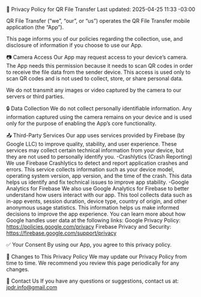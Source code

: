 📄 Privacy Policy for QR File Transfer
Last updated: 2025-04-25 11:33 -03:00

QR File Transfer (“we”, “our”, or “us”) operates the QR File Transfer mobile application (the “App”).

This page informs you of our policies regarding the collection, use, and disclosure of information if you choose to use our App.

📷 Camera Access
Our App may request access to your device’s camera. The App needs this permission because it needs to scan QR codes in order to receive the file data from the sender device. 
This access is used only to scan QR codes and is not used to collect, store, or share personal data.

We do not transmit any images or video captured by the camera to our servers or third parties.

🔒 Data Collection
We do not collect personally identifiable information. Any information captured using the camera remains on your device and is used only for the purpose of enabling the App’s core functionality.

📤 Third-Party Services
Our app uses services provided by Firebase (by Google LLC) to improve quality, stability, and user experience. These services may collect certain technical information from your device, but they are not used to personally identify you.
-Crashlytics (Crash Reporting)
We use Firebase Crashlytics to detect and report application crashes and errors. This service collects information such as your device model, operating system version, app version, and the time of the crash. This data helps us identify and fix technical issues to improve app stability.
-Google Analytics for Firebase
We also use Google Analytics for Firebase to better understand how users interact with our app. This tool collects data such as in-app events, session duration, device type, country of origin, and other anonymous usage statistics. This information helps us make informed decisions to improve the app experience.
You can learn more about how Google handles user data at the following links:
Google Privacy Policy: https://policies.google.com/privacy
Firebase Privacy and Security: https://firebase.google.com/support/privacy

✅ Your Consent
By using our App, you agree to this privacy policy.

📝 Changes to This Privacy Policy
We may update our Privacy Policy from time to time. We recommend you review this page periodically for any changes.

📧 Contact Us
If you have any questions or suggestions, contact us at: jpdr.info@gmail.com
